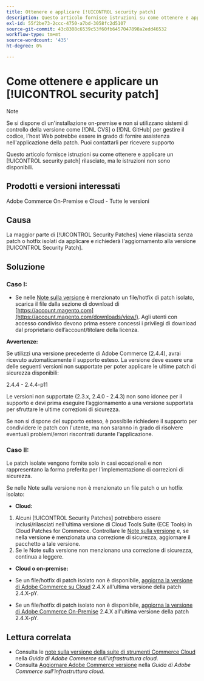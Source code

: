 ```yaml
---
title: Ottenere e applicare [!UICONTROL security patch]
description: Questo articolo fornisce istruzioni su come ottenere e applicare un [!UICONTROL security patch] rilasciato, ma le istruzioni non sono disponibili.
exl-id: 55f2be73-2ccc-4750-a7bd-3058fc2d5107
source-git-commit: 43c8308c6539c53f60fb6457047898a2edd46532
workflow-type: tm+mt
source-wordcount: '435'
ht-degree: 0%

---
```


# Come ottenere e applicare un [!UICONTROL security patch]

>[!NOTE]
>Se si dispone di un&#39;installazione on-premise e non si utilizzano sistemi di controllo della versione come [!DNL CVS] o [!DNL GitHub] per gestire il codice, l&#39;host Web potrebbe essere in grado di fornire assistenza nell&#39;applicazione della patch. Puoi contattarli per ricevere supporto

Questo articolo fornisce istruzioni su come ottenere e applicare un [!UICONTROL security patch] rilasciato, ma le istruzioni non sono disponibili.

## Prodotti e versioni interessati

Adobe Commerce On-Premise e Cloud - Tutte le versioni


## Causa

La maggior parte di [!UICONTROL Security Patches] viene rilasciata senza patch o hotfix isolati da applicare e richiederà l&#39;aggiornamento alla versione [!UICONTROL Security Patch].

## Soluzione


### Caso I:

* Se nelle [Note sulla versione](https://experienceleague.adobe.com/en/docs/commerce-on-cloud/user-guide/release-notes/cloud-tools-suite) è menzionato un file/hotfix di patch isolato, scarica il file dalla sezione di download di [https://account.magento.com](https://account.magento.com/downloads/view/). Agli utenti con accesso condiviso devono prima essere concessi i privilegi di download dal proprietario dell’account/titolare della licenza.

**Avvertenze:**

Se utilizzi una versione precedente di Adobe Commerce (2.4.4), avrai ricevuto automaticamente il supporto esteso. La versione deve essere una delle seguenti versioni non supportate per poter applicare le ultime patch di sicurezza disponibili:

2.4.4 - 2.4.4-p11

Le versioni non supportate (2.3.x, 2.4.0 - 2.4.3) non sono idonee per il supporto e devi prima eseguire l’aggiornamento a una versione supportata per sfruttare le ultime correzioni di sicurezza.

Se non si dispone del supporto esteso, è possibile richiedere il supporto per condividere le patch con l&#39;utente, ma non saranno in grado di risolvere eventuali problemi/errori riscontrati durante l&#39;applicazione.

### Caso II:

Le patch isolate vengono fornite solo in casi eccezionali e non rappresentano la forma preferita per l&#39;implementazione di correzioni di sicurezza.

Se nelle Note sulla versione non è menzionato un file patch o un hotfix isolato:

* **Cloud:**

1. Alcuni [!UICONTROL Security Patches] potrebbero essere inclusi/rilasciati nell&#39;ultima versione di Cloud Tools Suite (ECE Tools) in Cloud Patches for Commerce. Controllare le [Note sulla versione](https://experienceleague.adobe.com/en/docs/commerce-cloud-service/user-guide/release-notes/cloud-tools-suite) e, se nella versione è menzionata una correzione di sicurezza, aggiornare il pacchetto a tale versione.
1. Se le Note sulla versione non menzionano una correzione di sicurezza, continua a leggere.

* **Cloud o on-premise:**

* Se un file/hotfix di patch isolato non è disponibile, [aggiorna la versione di Adobe Commerce su Cloud](https://experienceleague.adobe.com/en/docs/commerce-cloud-service/user-guide/develop/upgrade/commerce-version) 2.4.X all&#39;ultima versione della patch 2.4.X-pY.
* Se un file/hotfix di patch isolato non è disponibile, [aggiorna la versione di Adobe Commerce On-Premise](https://experienceleague.adobe.com/en/docs/commerce-operations/upgrade-guide/implementation/perform-upgrade) 2.4.X all&#39;ultima versione della patch 2.4.X-pY.

## Lettura correlata

* Consulta le [note sulla versione della suite di strumenti Commerce Cloud](https://experienceleague.adobe.com/en/docs/commerce-cloud-service/user-guide/release-notes/cloud-tools-suite) nella *Guida di Adobe Commerce sull&#39;infrastruttura cloud*.
* Consulta [Aggiornare Adobe Commerce versione](https://experienceleague.adobe.com/en/docs/commerce-cloud-service/user-guide/develop/upgrade/commerce-version) nella *Guida di Adobe Commerce sull&#39;infrastruttura cloud*.
